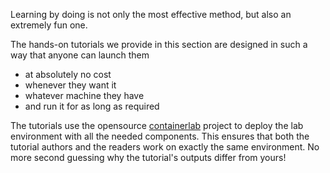 Learning by doing is not only the most effective method, but also an extremely fun one.

The hands-on tutorials we provide in this section are designed in such a way that anyone can launch them

* at absolutely no cost
* whenever they want it
* whatever machine they have
* and run it for as long as required

The tutorials use the opensource [containerlab](https://containerlab.srlinux.dev) project to deploy the lab environment with all the needed components. This ensures that both the tutorial authors and the readers work on exactly the same environment. No more second guessing why the tutorial's outputs differ from yours!
